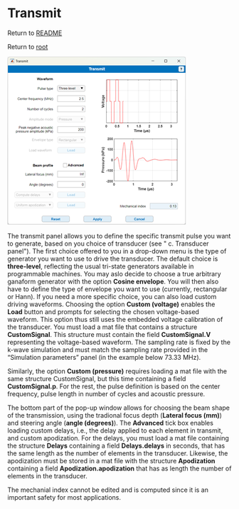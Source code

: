 # Transmit

Return to [README](../README.md#simulation-settings-panels)

Return to [root](..)

![Screenshot of the transmit window](TransmitGUI.png)

The transmit panel allows you to define the specific transmit pulse you want to generate, based on you choice of transducer (see " c. Transducer panel"). The first choice offered to you in a drop-down menu is the type of generator you want to use to drive the transducer. The default choice is **three-level**, reflecting the usual tri-state generators available in programmable machines. You may  aslo decide to choose a true arbitrary ganaform generator with the option **Cosine envelope**. You will then also have to define the type of envelope you want to use (currently, rectangular or Hann). If you need a more specific choice, you can also load custom driving waveforms. Choosing the option **Custom (voltage)** enables the **Load** button and prompts for selecting the chosen voltage-based waveform. This option thus still uses the embedded voltage calibration of the transducer. You must load a mat file that contains a structure **CustomSignal**. This structure must contain the field **CustomSignal.V** representing the voltage-based waveform. The sampling rate is fixed by the k-wave simulation and must match the sampling rate provided in the “Simulation parameters” panel (in the example below 73.33 MHz).


Similarly, the option **Custom (pressure)** requires loading a mat file with the same structure CustomSignal, but this time containing a field **CustomSignal.p**. For the rest, the pulse definition is based on the center frequency, pulse length in number of cycles and acoustic pressure.


The bottom part of the pop-up window allows for choosing the beam shape of the transmission, using the tradional focus depth (**Lateral focus (mm)**) and steering angle (**angle (degrees)**). The **Advanced** tick box enables loading custom delays, i.e., the delay applied to each element in transmit, and custom apodization. For the delays, you must load a mat file containing the structure **Delays** containing a field **Delays.delays** in seconds, that has the same length as the number of elements in the transducer. Likewise, the apodization must be stored in a mat file with the structure **Apodization** containing a field **Apodization.apodization** that has as length the number of elements in the transducer.


The mechanial index cannot be edited and is computed since it is an important safety for most applications.

